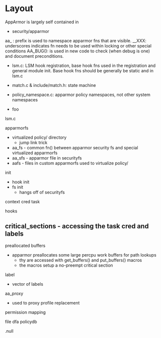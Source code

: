 # Layout
AppArmor is largely self contained in
- security/apparmor

aa_ : prefix is used to namespace apparmor fns that are visible.
__XXX: underscores indicates fn needs to be used within locking or other special conditions
AA_BUG(): is used in new code to check (when debug is one) and document preconditions.

- lsm.c: LSM hook registration, base hook fns used in the registration and general module init. Base hook fns should be generally be static and in lsm.c

- match.c & include/match.h: state machine

- policy_namespace.c: apparmor policy namespaces, not other system namespaces

- foo



lsm.c

apparmorfs
- virtualized policy/ directory
  - jump link trick
- aa_fs - common fn() between apparmor security fs and special virtualized apparmorfs
- aa_sfs - apparmor file in securityfs
- aafs - files in custom apparmorfs used to virtualize policy/

init
- hook init
- fs init
  - hangs off of securityfs


context
cred
task


hooks

critical_sections - accessing the task cred and labels
-

preallocated buffers
- apparmor preallocates some large percpu work buffers for path lookups
  - thy are accessed with get_buffers() and put_buffers() macros
  - the macros setup a no-preempt critical section


label
- vector of labels

aa_proxy
- used to proxy profile replacement

permission mapping

file dfa
policydb

.null

